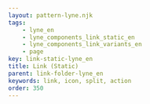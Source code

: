 ```yaml
---
layout: pattern-lyne.njk
tags: 
    - lyne_en
    - lyne_components_link_static_en
    - lyne_components_link_variants_en
    - page
key: link-static-lyne_en
title: Link (Static)
parent: link-folder-lyne_en
keywords: link, icon, split, action
order: 350
---
```

